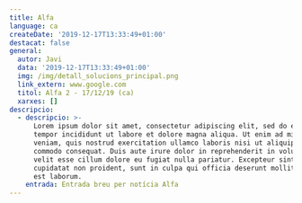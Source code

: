```yaml
---
title: Alfa
language: ca
createDate: '2019-12-17T13:33:49+01:00'
destacat: false
general:
  autor: Javi
  data: '2019-12-17T13:33:49+01:00'
  img: /img/detall_solucions_principal.png
  link_extern: www.google.com
  titol: Alfa 2 - 17/12/19 (ca) 
  xarxes: []
descripcio:
  - descripcio: >-
      Lorem ipsum dolor sit amet, consectetur adipiscing elit, sed do eiusmod
      tempor incididunt ut labore et dolore magna aliqua. Ut enim ad minim
      veniam, quis nostrud exercitation ullamco laboris nisi ut aliquip ex ea
      commodo consequat. Duis aute irure dolor in reprehenderit in voluptate
      velit esse cillum dolore eu fugiat nulla pariatur. Excepteur sint occaecat
      cupidatat non proident, sunt in culpa qui officia deserunt mollit anim id
      est laborum.
    entrada: Entrada breu per notícia Alfa
---
```



